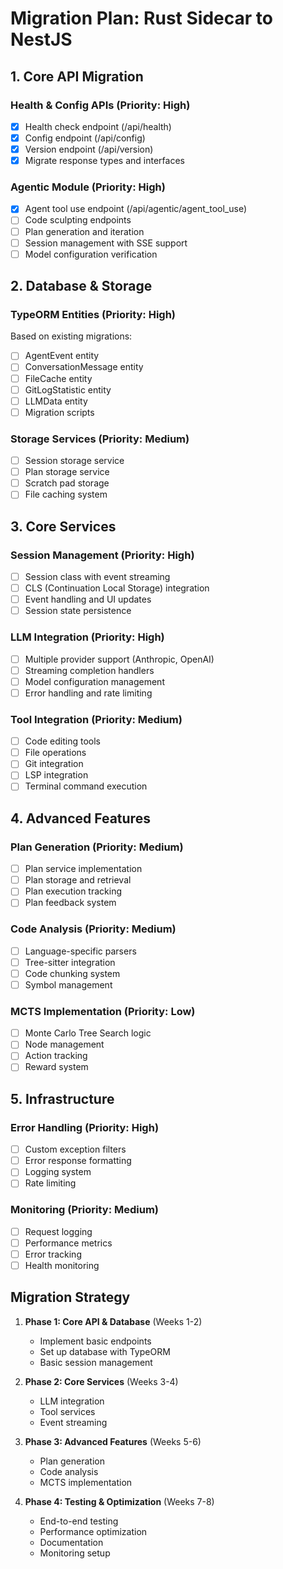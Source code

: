 # Migration Plan: Rust Sidecar to NestJS

## 1. Core API Migration

### Health & Config APIs (Priority: High)
- [x] Health check endpoint (/api/health)
- [x] Config endpoint (/api/config)
- [x] Version endpoint (/api/version)
- [x] Migrate response types and interfaces

### Agentic Module (Priority: High)
- [x] Agent tool use endpoint (/api/agentic/agent_tool_use)
- [ ] Code sculpting endpoints
- [ ] Plan generation and iteration
- [ ] Session management with SSE support
- [ ] Model configuration verification

## 2. Database & Storage

### TypeORM Entities (Priority: High)
Based on existing migrations:
- [ ] AgentEvent entity
- [ ] ConversationMessage entity
- [ ] FileCache entity
- [ ] GitLogStatistic entity
- [ ] LLMData entity
- [ ] Migration scripts

### Storage Services (Priority: Medium)
- [ ] Session storage service
- [ ] Plan storage service
- [ ] Scratch pad storage
- [ ] File caching system

## 3. Core Services

### Session Management (Priority: High)
- [ ] Session class with event streaming
- [ ] CLS (Continuation Local Storage) integration
- [ ] Event handling and UI updates
- [ ] Session state persistence

### LLM Integration (Priority: High)
- [ ] Multiple provider support (Anthropic, OpenAI)
- [ ] Streaming completion handlers
- [ ] Model configuration management
- [ ] Error handling and rate limiting

### Tool Integration (Priority: Medium)
- [ ] Code editing tools
- [ ] File operations
- [ ] Git integration
- [ ] LSP integration
- [ ] Terminal command execution

## 4. Advanced Features

### Plan Generation (Priority: Medium)
- [ ] Plan service implementation
- [ ] Plan storage and retrieval
- [ ] Plan execution tracking
- [ ] Plan feedback system

### Code Analysis (Priority: Medium)
- [ ] Language-specific parsers
- [ ] Tree-sitter integration
- [ ] Code chunking system
- [ ] Symbol management

### MCTS Implementation (Priority: Low)
- [ ] Monte Carlo Tree Search logic
- [ ] Node management
- [ ] Action tracking
- [ ] Reward system

## 5. Infrastructure

### Error Handling (Priority: High)
- [ ] Custom exception filters
- [ ] Error response formatting
- [ ] Logging system
- [ ] Rate limiting

### Monitoring (Priority: Medium)
- [ ] Request logging
- [ ] Performance metrics
- [ ] Error tracking
- [ ] Health monitoring

## Migration Strategy

1. **Phase 1: Core API & Database** (Weeks 1-2)
   - Implement basic endpoints
   - Set up database with TypeORM
   - Basic session management

2. **Phase 2: Core Services** (Weeks 3-4)
   - LLM integration
   - Tool services
   - Event streaming

3. **Phase 3: Advanced Features** (Weeks 5-6)
   - Plan generation
   - Code analysis
   - MCTS implementation

4. **Phase 4: Testing & Optimization** (Weeks 7-8)
   - End-to-end testing
   - Performance optimization
   - Documentation
   - Monitoring setup